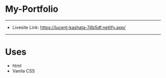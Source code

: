 # My-Portfolio
_______________________________________________________________________________

* Livesite Link: https://lucent-kashata-74b5df.netlify.app/

_______________________________________________________________________________

# Uses
* html
* Vanila CSS
